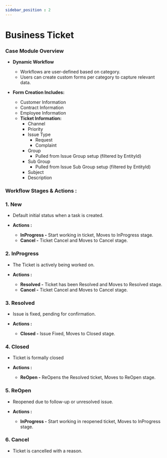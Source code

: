 ```yaml
---
sidebar_position : 2
---
```


# Business Ticket

### Case Module Overview

  - **Dynamic Workflow**

    - Workflows are user-defined based on category.
    - Users can create custom forms per category to capture relevant data.

  - **Form Creation Includes:**

    - Customer Information
    - Contract Information
    - Employee Information
    - **Ticket Information:**
      - Channel
      - Priority
      - Issue Type
        - Request
        - Complaint
      - Group
        - Pulled from Issue Group setup (filtered by EntityId)
      - Sub Group
        - Pulled from Issue Sub Group setup (filtered by EntityId)
      - Subject
      - Description

### Workflow Stages & Actions :

### 1. New

  - Default initial status when a task is created.

  - **Actions :**
    - **InProgress -** Start working in ticket, Moves to InProgress stage.
    - **Cancel -** Ticket Cancel and Moves to Cancel stage.

### 2. InProgress

  - The Ticket is actively being worked on.

  - **Actions :**
    - **Resolved -** Ticket has been Resolved and Moves to Resolved stage.
    - **Cancel -** Ticket Cancel and Moves to Cancel stage.

### 3. Resolved

  - Issue is fixed, pending for confirmation.

  - **Actions :**
    - **Closed -** Issue Fixed, Moves to Closed stage.

### 4. Closed

  - Ticket is formally closed

  - **Actions :**
    - **ReOpen -** ReOpens the Resolved ticket, Moves to ReOpen stage.

### 5. ReOpen

  - Reopened due to follow-up or unresolved issue.

  - **Actions :**
    - **InProgress -** Start working in reopened ticket, Moves to InProgress stage.

### 6. Cancel

  - Ticket is cancelled with a reason.